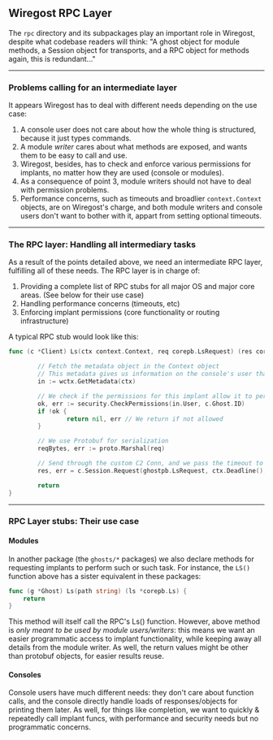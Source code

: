 
## Wiregost RPC Layer

The `rpc` directory and its subpackages play an important role in Wiregost, despite what codebase readers will think:
"A ghost object for module methods, a Session object for transports, and a RPC object for methods again, this is redundant..."

----
### Problems calling for an intermediate layer

It appears Wiregost has to deal with different needs depending on the use case:

1. A console user does not care about how the whole thing is structured, because it just types commands.
2. A module *writer* cares about what methods are exposed, and wants them to be easy to call and use.
3. Wiregost, besides, has to check and enforce various permissions for implants, no matter how they are used (console or modules).
4. As a consequence of point 3, module writers should not have to deal with permission problems.
5. Performance concerns, such as timeouts and broadlier `context.Context` objects, are on Wiregost's charge, and both module writers and console users don't want to bother with it, appart from setting optional timeouts.

----
### The RPC layer: Handling all intermediary tasks

As a result of the points detailed above, we need an intermediate RPC layer, fulfilling all of these needs.
The RPC layer is in charge of:

1. Providing a complete list of RPC stubs for all major OS and major core areas. (See below for their use case)
2. Handling performance concerns (timeouts, etc)
3. Enforcing implant permissions (core functionality or routing infrastructure)

A typical RPC stub would look like this: 

```go
func (c *Client) Ls(ctx context.Context, req corepb.LsRequest) (res corepb.Ls, err error) {

        // Fetch the metadata object in the Context object
        // This metadata gives us information on the console's user that initiated the RPC stub, or the module's user.
        in := wctx.GetMetadata(ctx)

        // We check if the permissions for this implant allow it to perform the user's request
        ok, err := security.CheckPermissions(in.User, c.Ghost.ID)
        if !ok {
                return nil, err // We return if not allowed 
        }

        // We use Protobuf for serialization
        reqBytes, err := proto.Marshal(req)

        // Send through the custom C2 Conn, and we pass the timeout to it.
        res, err = c.Session.Request(ghostpb.LsRequest, ctx.Deadline(), reqBytes)  

        return
}
```

----
### RPC Layer stubs: Their use case

#### Modules

In another package (the `ghosts/*` packages) we also declare methods for requesting implants to perform such or such task. For instance, the `LS()` function above has a sister equivalent in these packages:

```go
func (g *Ghost) Ls(path string) (ls *corepb.Ls) {
	return
}
```

This method will itself call the RPC's Ls() function. However, above method is *only meant to be used by module users/writers*: this means we want an easier programmatic access to implant functionality, while keeping away all details from the module writer. As well, the return values might be other than protobuf objects, for easier results reuse.


#### Consoles 

Console users have much different needs: they don't care about function calls, and the console directly handle loads of responses/objects for printing them later. 
As well, for things like completion, we want to quickly & repeatedly call implant funcs, with performance and security needs but no programmatic concerns.
